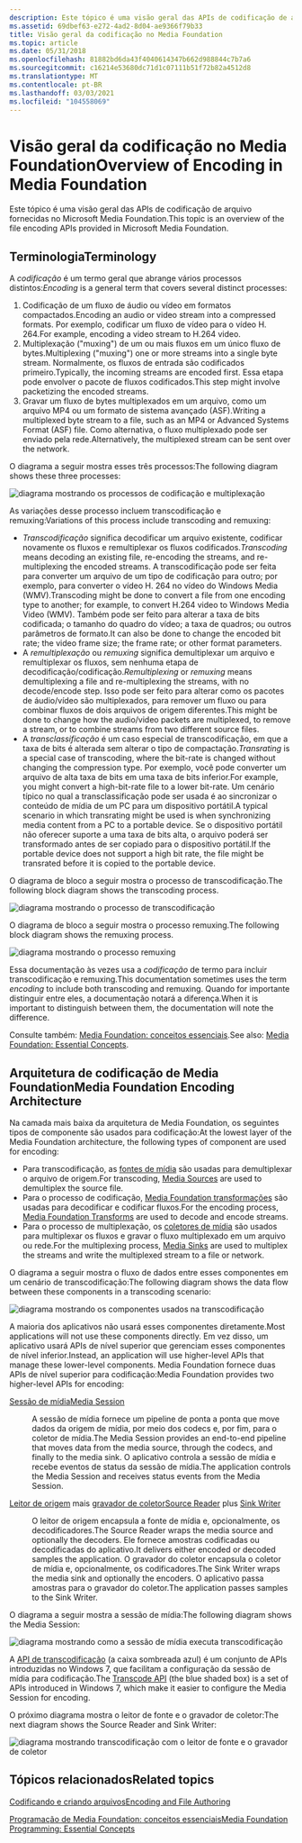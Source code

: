 ```yaml
---
description: Este tópico é uma visão geral das APIs de codificação de arquivo fornecidas no Microsoft Media Foundation.
ms.assetid: 69dbef63-e272-4ad2-8d04-ae9366f79b33
title: Visão geral da codificação no Media Foundation
ms.topic: article
ms.date: 05/31/2018
ms.openlocfilehash: 81882bd6da43f4040614347b662d988844c7b7a6
ms.sourcegitcommit: c16214e53680dc71d1c07111b51f72b82a4512d8
ms.translationtype: MT
ms.contentlocale: pt-BR
ms.lasthandoff: 03/03/2021
ms.locfileid: "104558069"
---
```

# <a name="overview-of-encoding-in-media-foundation"></a><span data-ttu-id="76f5e-103">Visão geral da codificação no Media Foundation</span><span class="sxs-lookup"><span data-stu-id="76f5e-103">Overview of Encoding in Media Foundation</span></span>

<span data-ttu-id="76f5e-104">Este tópico é uma visão geral das APIs de codificação de arquivo fornecidas no Microsoft Media Foundation.</span><span class="sxs-lookup"><span data-stu-id="76f5e-104">This topic is an overview of the file encoding APIs provided in Microsoft Media Foundation.</span></span>

## <a name="terminology"></a><span data-ttu-id="76f5e-105">Terminologia</span><span class="sxs-lookup"><span data-stu-id="76f5e-105">Terminology</span></span>

<span data-ttu-id="76f5e-106">A *codificação* é um termo geral que abrange vários processos distintos:</span><span class="sxs-lookup"><span data-stu-id="76f5e-106">*Encoding* is a general term that covers several distinct processes:</span></span>

1.  <span data-ttu-id="76f5e-107">Codificação de um fluxo de áudio ou vídeo em formatos compactados.</span><span class="sxs-lookup"><span data-stu-id="76f5e-107">Encoding an audio or video stream into a compressed formats.</span></span> <span data-ttu-id="76f5e-108">Por exemplo, codificar um fluxo de vídeo para o vídeo H. 264.</span><span class="sxs-lookup"><span data-stu-id="76f5e-108">For example, encoding a video stream to H.264 video.</span></span>
2.  <span data-ttu-id="76f5e-109">Multiplexação ("muxing") de um ou mais fluxos em um único fluxo de bytes.</span><span class="sxs-lookup"><span data-stu-id="76f5e-109">Multiplexing ("muxing") one or more streams into a single byte stream.</span></span> <span data-ttu-id="76f5e-110">Normalmente, os fluxos de entrada são codificados primeiro.</span><span class="sxs-lookup"><span data-stu-id="76f5e-110">Typically, the incoming streams are encoded first.</span></span> <span data-ttu-id="76f5e-111">Essa etapa pode envolver o pacote de fluxos codificados.</span><span class="sxs-lookup"><span data-stu-id="76f5e-111">This step might involve packetizing the encoded streams.</span></span>
3.  <span data-ttu-id="76f5e-112">Gravar um fluxo de bytes multiplexados em um arquivo, como um arquivo MP4 ou um formato de sistema avançado (ASF).</span><span class="sxs-lookup"><span data-stu-id="76f5e-112">Writing a multiplexed byte stream to a file, such as an MP4 or Advanced Systems Format (ASF) file.</span></span> <span data-ttu-id="76f5e-113">Como alternativa, o fluxo multiplexado pode ser enviado pela rede.</span><span class="sxs-lookup"><span data-stu-id="76f5e-113">Alternatively, the multiplexed stream can be sent over the network.</span></span>

<span data-ttu-id="76f5e-114">O diagrama a seguir mostra esses três processos:</span><span class="sxs-lookup"><span data-stu-id="76f5e-114">The following diagram shows these three processes:</span></span>

![diagrama mostrando os processos de codificação e multiplexação](images/encoding03.png)

<span data-ttu-id="76f5e-116">As variações desse processo incluem transcodificação e remuxing:</span><span class="sxs-lookup"><span data-stu-id="76f5e-116">Variations of this process include transcoding and remuxing:</span></span>

-   <span data-ttu-id="76f5e-117">*Transcodificação* significa decodificar um arquivo existente, codificar novamente os fluxos e remultiplexar os fluxos codificados.</span><span class="sxs-lookup"><span data-stu-id="76f5e-117">*Transcoding* means decoding an existing file, re-encoding the streams, and re-multiplexing the encoded streams.</span></span> <span data-ttu-id="76f5e-118">A transcodificação pode ser feita para converter um arquivo de um tipo de codificação para outro; por exemplo, para converter o vídeo H. 264 no vídeo do Windows Media (WMV).</span><span class="sxs-lookup"><span data-stu-id="76f5e-118">Transcoding might be done to convert a file from one encoding type to another; for example, to convert H.264 video to Windows Media Video (WMV).</span></span> <span data-ttu-id="76f5e-119">Também pode ser feito para alterar a taxa de bits codificada; o tamanho do quadro do vídeo; a taxa de quadros; ou outros parâmetros de formato.</span><span class="sxs-lookup"><span data-stu-id="76f5e-119">It can also be done to change the encoded bit rate; the video frame size; the frame rate; or other format parameters.</span></span>
-   <span data-ttu-id="76f5e-120">A *remultiplexação* ou *remuxing* significa demultiplexar um arquivo e remultiplexar os fluxos, sem nenhuma etapa de decodificação/codificação.</span><span class="sxs-lookup"><span data-stu-id="76f5e-120">*Remultiplexing* or *remuxing* means demultiplexing a file and re-multiplexing the streams, with no decode/encode step.</span></span> <span data-ttu-id="76f5e-121">Isso pode ser feito para alterar como os pacotes de áudio/vídeo são multiplexados, para remover um fluxo ou para combinar fluxos de dois arquivos de origem diferentes.</span><span class="sxs-lookup"><span data-stu-id="76f5e-121">This might be done to change how the audio/video packets are multiplexed, to remove a stream, or to combine streams from two different source files.</span></span>
-   <span data-ttu-id="76f5e-122">A *transclassificação* é um caso especial de transcodificação, em que a taxa de bits é alterada sem alterar o tipo de compactação.</span><span class="sxs-lookup"><span data-stu-id="76f5e-122">*Transrating* is a special case of transcoding, where the bit-rate is changed without changing the compression type.</span></span> <span data-ttu-id="76f5e-123">Por exemplo, você pode converter um arquivo de alta taxa de bits em uma taxa de bits inferior.</span><span class="sxs-lookup"><span data-stu-id="76f5e-123">For example, you might convert a high-bit-rate file to a lower bit-rate.</span></span> <span data-ttu-id="76f5e-124">Um cenário típico no qual a transclassificação pode ser usada é ao sincronizar o conteúdo de mídia de um PC para um dispositivo portátil.</span><span class="sxs-lookup"><span data-stu-id="76f5e-124">A typical scenario in which transrating might be used is when synchronizing media content from a PC to a portable device.</span></span> <span data-ttu-id="76f5e-125">Se o dispositivo portátil não oferecer suporte a uma taxa de bits alta, o arquivo poderá ser transformado antes de ser copiado para o dispositivo portátil.</span><span class="sxs-lookup"><span data-stu-id="76f5e-125">If the portable device does not support a high bit rate, the file might be transrated before it is copied to the portable device.</span></span>

<span data-ttu-id="76f5e-126">O diagrama de bloco a seguir mostra o processo de transcodificação.</span><span class="sxs-lookup"><span data-stu-id="76f5e-126">The following block diagram shows the transcoding process.</span></span>

![diagrama mostrando o processo de transcodificação](images/encoding05.png)

<span data-ttu-id="76f5e-128">O diagrama de bloco a seguir mostra o processo remuxing.</span><span class="sxs-lookup"><span data-stu-id="76f5e-128">The following block diagram shows the remuxing process.</span></span>

![diagrama mostrando o processo remuxing](images/encoding06.png)

<span data-ttu-id="76f5e-130">Essa documentação às vezes usa a *codificação* de termo para incluir transcodificação e remuxing.</span><span class="sxs-lookup"><span data-stu-id="76f5e-130">This documentation sometimes uses the term *encoding* to include both transcoding and remuxing.</span></span> <span data-ttu-id="76f5e-131">Quando for importante distinguir entre eles, a documentação notará a diferença.</span><span class="sxs-lookup"><span data-stu-id="76f5e-131">When it is important to distinguish between them, the documentation will note the difference.</span></span>

<span data-ttu-id="76f5e-132">Consulte também: [Media Foundation: conceitos essenciais](media-foundation-programming--essential-concepts.md).</span><span class="sxs-lookup"><span data-stu-id="76f5e-132">See also: [Media Foundation: Essential Concepts](media-foundation-programming--essential-concepts.md).</span></span>

## <a name="media-foundation-encoding-architecture"></a><span data-ttu-id="76f5e-133">Arquitetura de codificação de Media Foundation</span><span class="sxs-lookup"><span data-stu-id="76f5e-133">Media Foundation Encoding Architecture</span></span>

<span data-ttu-id="76f5e-134">Na camada mais baixa da arquitetura de Media Foundation, os seguintes tipos de componente são usados para codificação:</span><span class="sxs-lookup"><span data-stu-id="76f5e-134">At the lowest layer of the Media Foundation architecture, the following types of component are used for encoding:</span></span>

-   <span data-ttu-id="76f5e-135">Para transcodificação, as [fontes de mídia](media-sources.md) são usadas para demultiplexar o arquivo de origem.</span><span class="sxs-lookup"><span data-stu-id="76f5e-135">For transcoding, [Media Sources](media-sources.md) are used to demultiplex the source file.</span></span>
-   <span data-ttu-id="76f5e-136">Para o processo de codificação, [Media Foundation transformações](media-foundation-transforms.md) são usadas para decodificar e codificar fluxos.</span><span class="sxs-lookup"><span data-stu-id="76f5e-136">For the encoding process, [Media Foundation Transforms](media-foundation-transforms.md) are used to decode and encode streams.</span></span>
-   <span data-ttu-id="76f5e-137">Para o processo de multiplexação, os [coletores de mídia](media-sinks.md) são usados para multiplexar os fluxos e gravar o fluxo multiplexado em um arquivo ou rede.</span><span class="sxs-lookup"><span data-stu-id="76f5e-137">For the multiplexing process, [Media Sinks](media-sinks.md) are used to multiplex the streams and write the multiplexed stream to a file or network.</span></span>

<span data-ttu-id="76f5e-138">O diagrama a seguir mostra o fluxo de dados entre esses componentes em um cenário de transcodificação:</span><span class="sxs-lookup"><span data-stu-id="76f5e-138">The following diagram shows the data flow between these components in a transcoding scenario:</span></span>

![diagrama mostrando os componentes usados na transcodificação](images/encoding04.png)

<span data-ttu-id="76f5e-140">A maioria dos aplicativos não usará esses componentes diretamente.</span><span class="sxs-lookup"><span data-stu-id="76f5e-140">Most applications will not use these components directly.</span></span> <span data-ttu-id="76f5e-141">Em vez disso, um aplicativo usará APIs de nível superior que gerenciam esses componentes de nível inferior.</span><span class="sxs-lookup"><span data-stu-id="76f5e-141">Instead, an application will use higher-level APIs that manage these lower-level components.</span></span> <span data-ttu-id="76f5e-142">Media Foundation fornece duas APIs de nível superior para codificação:</span><span class="sxs-lookup"><span data-stu-id="76f5e-142">Media Foundation provides two higher-level APIs for encoding:</span></span>

<dl> <dt>

<span data-ttu-id="76f5e-143"><span id="Media_Session"></span><span id="media_session"></span><span id="MEDIA_SESSION"></span>[Sessão de mídia](media-session.md)</span><span class="sxs-lookup"><span data-stu-id="76f5e-143"><span id="Media_Session"></span><span id="media_session"></span><span id="MEDIA_SESSION"></span>[Media Session](media-session.md)</span></span>
</dt> <dd>

<span data-ttu-id="76f5e-144">A sessão de mídia fornece um pipeline de ponta a ponta que move dados da origem de mídia, por meio dos codecs e, por fim, para o coletor de mídia.</span><span class="sxs-lookup"><span data-stu-id="76f5e-144">The Media Session provides an end-to-end pipeline that moves data from the media source, through the codecs, and finally to the media sink.</span></span> <span data-ttu-id="76f5e-145">O aplicativo controla a sessão de mídia e recebe eventos de status da sessão de mídia.</span><span class="sxs-lookup"><span data-stu-id="76f5e-145">The application controls the Media Session and receives status events from the Media Session.</span></span>

</dd> <dt>

<span data-ttu-id="76f5e-146"><span id="Source_Reader_plus_Sink_Writer"></span><span id="source_reader_plus_sink_writer"></span><span id="SOURCE_READER_PLUS_SINK_WRITER"></span>[Leitor de origem](source-reader.md) mais [gravador de coletor](sink-writer.md)</span><span class="sxs-lookup"><span data-stu-id="76f5e-146"><span id="Source_Reader_plus_Sink_Writer"></span><span id="source_reader_plus_sink_writer"></span><span id="SOURCE_READER_PLUS_SINK_WRITER"></span>[Source Reader](source-reader.md) plus [Sink Writer](sink-writer.md)</span></span>
</dt> <dd>

<span data-ttu-id="76f5e-147">O leitor de origem encapsula a fonte de mídia e, opcionalmente, os decodificadores.</span><span class="sxs-lookup"><span data-stu-id="76f5e-147">The Source Reader wraps the media source and optionally the decoders.</span></span> <span data-ttu-id="76f5e-148">Ele fornece amostras codificadas ou decodificadas do aplicativo.</span><span class="sxs-lookup"><span data-stu-id="76f5e-148">It delivers either encoded or decoded samples the application.</span></span> <span data-ttu-id="76f5e-149">O gravador do coletor encapsula o coletor de mídia e, opcionalmente, os codificadores.</span><span class="sxs-lookup"><span data-stu-id="76f5e-149">The Sink Writer wraps the media sink and optionally the encoders.</span></span> <span data-ttu-id="76f5e-150">O aplicativo passa amostras para o gravador do coletor.</span><span class="sxs-lookup"><span data-stu-id="76f5e-150">The application passes samples to the Sink Writer.</span></span>

</dd> </dl>

<span data-ttu-id="76f5e-151">O diagrama a seguir mostra a sessão de mídia:</span><span class="sxs-lookup"><span data-stu-id="76f5e-151">The following diagram shows the Media Session:</span></span>

![diagrama mostrando como a sessão de mídia executa transcodificação](images/encoding01.png)

<span data-ttu-id="76f5e-153">A [API de transcodificação](transcode-api.md) (a caixa sombreada azul) é um conjunto de APIs introduzidas no Windows 7, que facilitam a configuração da sessão de mídia para codificação.</span><span class="sxs-lookup"><span data-stu-id="76f5e-153">The [Transcode API](transcode-api.md) (the blue shaded box) is a set of APIs introduced in Windows 7, which make it easier to configure the Media Session for encoding.</span></span>

<span data-ttu-id="76f5e-154">O próximo diagrama mostra o leitor de fonte e o gravador de coletor:</span><span class="sxs-lookup"><span data-stu-id="76f5e-154">The next diagram shows the Source Reader and Sink Writer:</span></span>

![diagrama mostrando transcodificação com o leitor de fonte e o gravador de coletor](images/encoding02.png)

## <a name="related-topics"></a><span data-ttu-id="76f5e-156">Tópicos relacionados</span><span class="sxs-lookup"><span data-stu-id="76f5e-156">Related topics</span></span>

<dl> <dt>

[<span data-ttu-id="76f5e-157">Codificando e criando arquivos</span><span class="sxs-lookup"><span data-stu-id="76f5e-157">Encoding and File Authoring</span></span>](encoding-and-file-authoring.md)
</dt> <dt>

[<span data-ttu-id="76f5e-158">Programação de Media Foundation: conceitos essenciais</span><span class="sxs-lookup"><span data-stu-id="76f5e-158">Media Foundation Programming: Essential Concepts</span></span>](media-foundation-programming--essential-concepts.md)
</dt> </dl>

 

 



